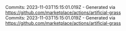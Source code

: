 Commits: 2023-11-03T15:15:01.019Z - Generated via https://github.com/marketplace/actions/artificial-grass
<br>
Commits: 2023-11-03T15:15:01.019Z - Generated via https://github.com/marketplace/actions/artificial-grass
<br>
